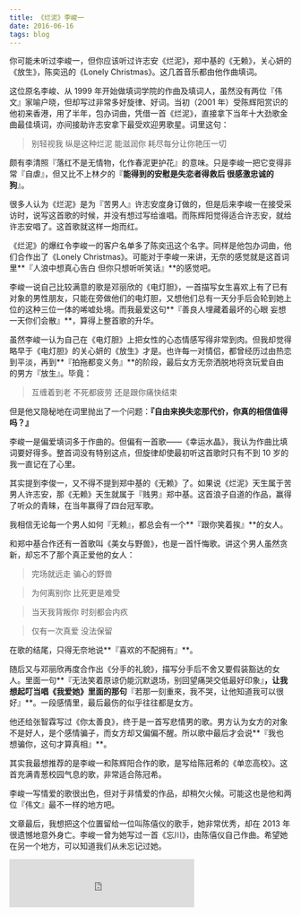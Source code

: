 ```yaml
---
title: 《烂泥》李峻一
date: 2016-06-16
tags: blog
---
```

你可能未听过李峻一，但你应该听过许志安《烂泥》，郑中基的《无赖》，关心妍的《放生》，陈奕迅的《Lonely Christmas》。这几首音乐都由他作曲填词。

这位原名李峻、从 1999 年开始做填词学院的作曲及填词人，虽然没有两位『伟文』家喻户晓，但却写过非常多好旋律、好词。当初（2001 年）受陈辉阳赏识的他初来香港，用了半年，包办词曲，凭借一首《烂泥》，直接拿下当年十大劲歌金曲最佳填词，亦间接助许志安拿下最受欢迎男歌星。词里这句：

> 别轻视我 纵是这种烂泥 能滋润你 耗尽每分让你艳压一切

颇有李清照『落红不是无情物，化作春泥更护花』的意味。只是李峻一把它变得非常『自虐』，但又比不上林夕的『**能得到的安慰是失恋者得救后
很感激忠诚的狗**』。

很多人认为《烂泥》是为『苦男人』许志安度身订做的，但是后来李峻一在接受采访时，说写这首歌的时候，并没有想过写给谁唱。而陈辉阳觉得适合许志安，就给许志安唱了。这首歌就这样一炮而红。

《烂泥》的爆红令李峻一的客户名单多了陈奕迅这个名字。同样是他包办词曲，他们合作出了《Lonely Christmas》。可能对于李峻一来讲，无奈的感觉就是这首词里**『人浪中想真心告白 但你只想听听笑话』**的感觉吧。

李峻一说自己比较满意的歌是邓丽欣的《电灯胆》，一首描写女生喜欢上有了已有对象的男性朋友，只能在旁做他们的电灯胆，又想他们总有一天分手后会轮到她上位的这种三位一体的唏嘘处境。而我最爱这句**『善良人埋藏着最坏的心眼 妄想一天你们会散』**，算得上整首歌的升华。

虽然李峻一认为自己在《电灯胆》上把女性的心态情感写得非常到肉。但我却觉得略早于《电灯胆》的关心妍的《放生》才是。也许每一对情侣，都曾经历过由热恋到平淡，再到**『拍拖都变义务』**的阶段，最后女方无奈洒脱地将贪玩爱自由的男方『放生』。毕竟：

> 互缠着到老 不死都疲劳 还是跟你痛快结束

但是他又隐秘地在词里抛出了一个问题：**『自由来换失恋那代价，你真的相信值得吗？』**

李峻一是偏爱填词多于作曲的。但偏有一首歌——《幸运水晶》，我认为作曲比填词要好得多。整首词没有特别这点，但旋律却使最初听这首歌时只有不到 10 岁的我一直记在了心里。

其实提到李俊一，又不得不提到郑中基的《无赖》了。如果说《烂泥》天生属于苦男人许志安，那《无赖》天生就属于『贱男』郑中基。这首浪子自道的作品，赢得了听众的青睐，在当年赢得了四台冠军歌。

我相信无论每一个男人如何『无赖』，都总会有一个**『跟你笑着挨』**的女人。

和郑中基合作还有一首歌叫《美女与野兽》，也是一首忏悔歌。讲这个男人虽然贪新，却忘不了那个真正爱他的女人：

> 完场就远走 骗心的野兽

> 为何离别你 比死更是难受

> 当天我背叛你 时刻都会内疚

> 仅有一次真爱 没法保留

在歌的结尾，只得无奈地说**『喜欢的不配拥有』**。

随后又与邓丽欣再度合作出《分手的礼貌》，描写分手后不舍又要假装豁达的女人。里面一句**『无法笑着原谅仍能沉默退场，别回望痛哭交低最好印象』**，让我想起叮当唱《我爱她》里面的那句**『若那一刻重來，我不哭，让他知道我可以很好』**。一段感情里，最后最伤的似乎往往都是女方。

他还给张智霖写过《你太善良》，终于是一首写悲情男的歌。男方认为女方的对象不是好人，是个感情骗子，而女方却又偏偏不醒。所以歌中最后才会说**『我也想骗你，这句才算真相』**。

其实我最想推荐的是李峻一和陈辉阳合作的歌，是写给陈冠希的《单恋高校》。这首充满青葱校园气息的歌，非常适合陈冠希。

李峻一写情爱的歌很出色，但对于非情爱的作品，却稍欠火候。可能这也是他和两位『伟文』最不一样的地方吧。

文章最后，我想把这个位置留给一位叫陈僖仪的歌手，她非常优秀，却在 2013 年很遗憾地意外身亡。李峻一曾为她写过一首《忘川》，由陈僖仪自己作曲。希望她在另一个地方，可以知道我们从未忘记过她。

<iframe frameborder="no" border="0" marginwidth="0" marginheight="0" width=330 height=86 src="http://music.163.com/outchain/player?type=2&id=223297&auto=1&height=66"></iframe>
